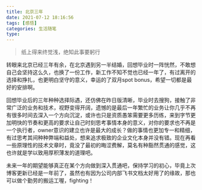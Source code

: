 ```yaml
---
title: 北京三年
date: 2021-07-12 18:16:56
tags: [感悟]
categories: 生活随笔
type:
---
```


> 纸上得来终觉浅，绝知此事要躬行

转眼来北京已经三年有余，在北京遇到另一半结婚，回想毕业时一阵恍然，不敢想自己会坚持这么久，也换了一份工作，新工作不知不觉也已经一年了，有过离开的选择和挣扎，也更明白坚守的意义，幸运的了双月spot bonus，希望一切都是最好的安排啊。

<!--more-->

回想毕业后的三年种种选择际遇，还仿佛在昨日版清晰，毕业时去搜狗，接触了非常广泛的业务和技术，视野变得开阔，遗憾的是最后一年繁忙的业务让你几乎不再有很多时间去深入一个方向沉淀，或许也只是资质愚笨需要更多历练，来到字节更加明快的节奏和更高的要求让自己时刻思考事情本身的意义，对你的要求也不再是一个执行者，owner意识的建立也许是最大的成长？做的事情也更加专一和精细，有过思考其间种种弊端和益处，想来追求极致的企业文化本身并没有错。现在再看一些原理性的技术文章时，竟没了最初的晦涩费解，莫名有种豁然贯通的感觉，这也许就是学以致用厚积薄发的道理吧。

未来一年的期望能够真正在某个方向做到深入贯通吧，保持学习的初心，毕竟上次博客更新已经是一年前了，虽然也有因为公司内部飞书文档太好用了的缘故，那也可以做个勤劳的搬运工喔，fighting！
